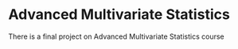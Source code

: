 # Advanced Multivariate Statistics

There is a final project on Advanced Multivariate Statistics course
